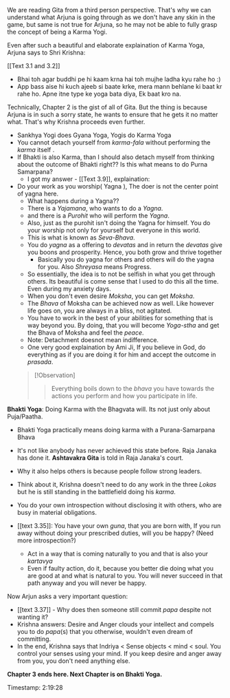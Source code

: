 We are reading Gita from a third person perspective. That's why we can understand what Arjuna is going through as we don't have any skin in the game, but same is not true for Arjuna, so he may not be able to fully grasp the concept of being a Karma Yogi. 

Even after such a beautiful and elaborate explaination of Karma Yoga, Arjuna says to Shri Krishna: 

[[Text 3.1 and 3.2]]
- Bhai toh agar buddhi pe hi kaam krna hai toh mujhe ladha kyu rahe ho :) 
- App bass aise hi kuch ajeeb si baate krke, mera mann behlane ki baat kr rahe ho. Apne itne type ke yoga bata diya, Ek baat kro na. 

Technically, Chapter 2 is the gist of all of Gita. But the thing is because Arjuna is in such a sorry state, he wants to ensure that he gets it no matter what. That's why Krishna proceeds even further. 

- Sankhya Yogi does Gyana Yoga, Yogis do Karma Yoga 
- You cannot detach yourself from *karma-fala* without performing the *karma* itself .
- If Bhakti is also Karma, than I should also detach myself from thinking about the outcome of Bhakti right?? Is this what means to do Purna Samarpana?  
	- I got my answer - [[Text 3.9]], explaination:  
- Do your work as you worship( Yagna ), The doer is not the center point of yagna here. 
	- What happens during a Yagna?? 
	- There is a *Yajamana*, who wants to do a *Yagna*. 
	- and there is a *Purohit* who will perform the *Yagna*. 
	- Also, just as the purohit isn't doing the Yagna for himself. You do your worship not only for yourself but everyone in this world. 
	- This is what is known as *Seva-Bhava*. 
	- You do *yagna* as a offering to *devatas* and in return the *devatas* give you boons and prosperity. Hence, you both grow and thrive together 
		- Basically you do yagna for others and others will do the yagna for you. Also *Shreyasa* means Progress. 
	- So essentially, the idea is to not be selfish in what you get through others. Its beautiful is come sense that I used to do this all the time. Even during my anxiety days. 
	- When you don't even desire *Moksha*, you can get *Moksha*. 
	- The *Bhava* of Moksha can be achieved now as well. Like however life goes on, you are always in a bliss, not agitated.
	- You have to work in the best of your abilities for something that is way beyond you. By doing, that you will become *Yoga-stha* and get the Bhava of Moksha and feel the *peace*. 
	- Note: Detachment doesnot mean indifference. 
	- One very good explaination by Ami Ji, If you believe in God, do everything as if you are doing it for him and accept the outcome in *prasada*. 
	>[!Observation]
	>>Everything boils down to the *bhava* you have towards the actions you perform and how you participate in life. 

**Bhakti Yoga**: Doing Karma with the Bhagvata will. Its not just only about Puja/Paatha. 
- Bhakti Yoga practically means doing karma with a Purana-Samarpana Bhava
 
  
- It's not like anybody has never achieved this state before. Raja Janaka has done it. **Ashtavakra Gita** is told in Raja Janaka's court. 
- Why it also helps others is because people follow strong leaders. 
- Think about it, Krishna doesn't need to do any work in the three *Lokas* but he is still standing in the battlefield doing his *karma*. 
- You do your own introspection without disclosing it with others, who are busy in material obligations. 
-  [[text 3.35]]: You have your own *guna*, that you are born with, If you run away without doing your prescribed duties, will you be happy?  (Need more introspection?)
	  - Act in a way that is coming naturally to you and that is also your *kartavya*
	  - Even if faulty action, do it, because you better die doing what you are good at and what is natural to you. You will never succeed in that path anyway and you will never be happy. 

Now Arjun asks a very important question: 
- [[text 3.37]] - Why does then someone still commit *papa* despite not wanting it? 
- Krishna answers: Desire and Anger clouds your intellect and compels you to do *papa*(s) that you otherwise, wouldn't even dream of committing. 
- In the end, Krishna says that Indriya < Sense objects < mind < soul. You control your senses using your mind. If you keep desire and anger away from you, you don't need anything else. 
  
**Chapter 3 ends here. Next Chapter is on Bhakti Yoga.**

Timestamp: 2:19:28
